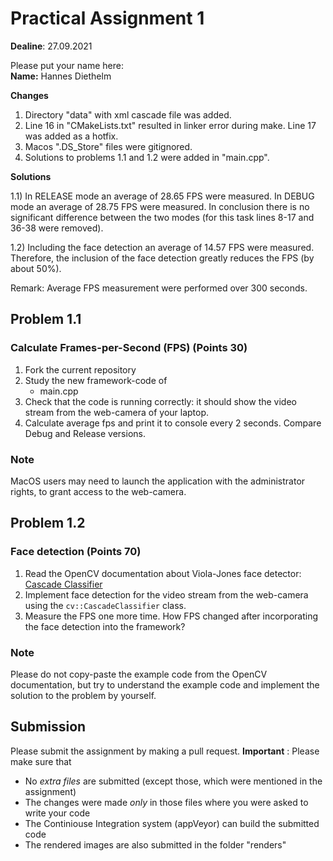 # Practical Assignment 1
**Dealine**: 27.09.2021

Please put your name here:  
**Name:** Hannes Diethelm

**Changes** 
1) Directory "data" with xml cascade file was added.
2) Line 16 in "CMakeLists.txt" resulted in linker error during make. Line 17 was added as a hotfix.
3) Macos ".DS_Store" files were gitignored.
4) Solutions to problems 1.1 and 1.2 were added in "main.cpp".

**Solutions**

1.1) In RELEASE mode an average of 28.65 FPS were measured. In DEBUG mode an average of 28.75 FPS were measured. In conclusion there is no significant difference between the two modes (for this task lines 8-17 and 36-38 were removed).

1.2) Including the face detection an average of 14.57 FPS were measured. Therefore, the inclusion of the face detection greatly reduces the FPS (by about 50%).

Remark: Average FPS measurement were performed over 300 seconds.

## Problem 1.1
### Calculate Frames-per-Second (FPS) (Points 30)
1. Fork the current repository
2. Study the new framework-code of 
    - main.cpp
3. Check that the code is running correctly: it should show the video stream from the web-camera of your laptop.
4. Calculate average fps and print it to console every 2 seconds. Compare Debug and Release versions.
### Note
MacOS users may need to launch the application with the administrator rights, to grant access to the web-camera.

## Problem 1.2
### Face detection (Points 70)
1. Read the OpenCV documentation about Viola-Jones face detector: [Cascade Classifier](https://docs.opencv.org/4.2.0/db/d28/tutorial_cascade_classifier.html)  
2. Implement face detection for the video stream from the web-camera using the ```cv::CascadeClassifier``` class.
3. Measure the FPS one more time. How FPS changed after incorporating the face detection into the framework?
### Note
Please do not copy-paste the example code from the OpenCV documentation, but try to understand the example code and implement the solution to the problem by yourself.

## Submission
Please submit the assignment by making a pull request.
**Important** : Please make sure that
- No _extra files_ are submitted (except those, which were mentioned in the assignment)
- The changes were made _only_ in those files where you were asked to write your code
- The Continiouse Integration system (appVeyor) can build the submitted code
- The rendered images are also submitted in the folder "renders" 

